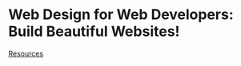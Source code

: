 # Web Design for Web Developers: Build Beautiful Websites!

[Resources](http://codingheroes.io/resources/)